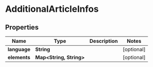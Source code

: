 
# AdditionalArticleInfos

## Properties
Name | Type | Description | Notes
------------ | ------------- | ------------- | -------------
**language** | **String** |  |  [optional]
**elements** | **Map&lt;String, String&gt;** |  |  [optional]



